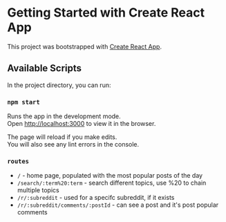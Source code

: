 # Getting Started with Create React App

This project was bootstrapped with [Create React App](https://github.com/facebook/create-react-app).

## Available Scripts

In the project directory, you can run:

### `npm start`

Runs the app in the development mode.\
Open [http://localhost:3000](http://localhost:3000) to view it in the browser.

The page will reload if you make edits.\
You will also see any lint errors in the console.

### `routes`
- `/` - home page, populated with the most popular posts of the day
- `/search/:term%20:term` - search different topics, use %20 to chain multiple topics
- `/r/:subreddit` - used for a specifc subreddit, if it exists
- `/r/:subreddit/comments/:postId` - can see a post and it's post popular comments


